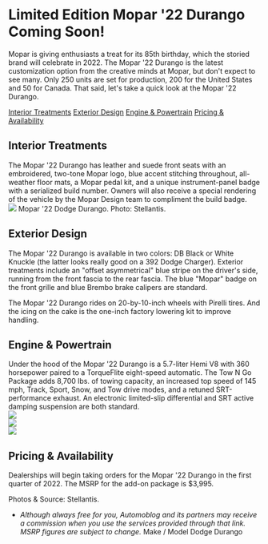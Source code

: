 

# Limited Edition Mopar '22 Durango Coming Soon!



Mopar is giving enthusiasts a treat for its 85th birthday, which the storied brand will celebrate in 2022. The Mopar '22 Durango is the latest customization option from the creative minds at Mopar, but don't expect to see many. Only 250 units are set for production, 200 for the United States and 50 for Canada. That said, let's take a quick look at the Mopar '22 Durango.

[Interior Treatments](#interior-treatments) 
[Exterior Design](#exterior-design) 
[Engine & Powertrain](#engine-powertrain) 
[Pricing & Availability](#pricing-availability)

## Interior Treatments

The Mopar '22 Durango has leather and suede front seats with an embroidered, two-tone Mopar logo, blue accent stitching throughout, all-weather floor mats, a Mopar pedal kit, and a unique instrument-panel badge with a serialized build number. Owners will also receive a special rendering of the vehicle by the Mopar Design team to compliment the build badge.
<br><img src= "assets/images/posts/004/004-image1.jpg">
Mopar '22 Dodge Durango. Photo: Stellantis.

## Exterior Design

The Mopar '22 Durango is available in two colors: DB Black or White Knuckle (the latter looks really good on a 392 Dodge Charger). Exterior treatments include an "offset asymmetrical" blue stripe on the driver's side, running from the front fascia to the rear fascia. The blue "Mopar" badge on the front grille and blue Brembo brake calipers are standard.

The Mopar '22 Durango rides on 20-by-10-inch wheels with Pirelli tires. And the icing on the cake is the one-inch factory lowering kit to improve handling.

## Engine & Powertrain

Under the hood of the Mopar '22 Durango is a 5.7-liter Hemi V8 with 360 horsepower paired to a TorqueFlite eight-speed automatic. The Tow N Go Package adds 8,700 lbs. of towing capacity, an increased top speed of 145 mph, Track, Sport, Snow, and Tow drive modes, and a retuned SRT-performance exhaust. An electronic limited-slip differential and SRT active damping suspension are both standard.
<br><img src= "assets/images/posts/004/004-image2.jpg">
<br><img src= "assets/images/posts/004/004-image3.jpg">
<br><img src= "assets/images/posts/004/004-image4.jpg">

## Pricing & Availability

Dealerships will begin taking orders for the Mopar '22 Durango in the first quarter of 2022. The MSRP for the add-on package is $3,995.



Photos & Source: Stellantis.

* _Although always free for you, Automoblog and its partners may receive a commission when you use the services provided through that link. MSRP figures are subject to change._
Make / Model Dodge Durango


